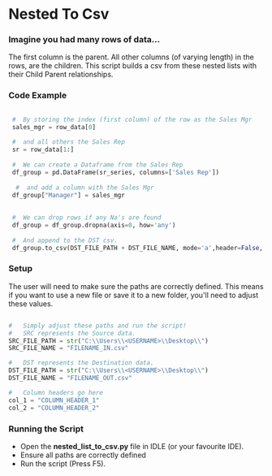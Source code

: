 #  Nested To Csv

### Imagine you had many rows of data...

The first column is the parent. All other columns (of varying length) in the rows, are the children. 
This script builds a csv from these nested lists with their Child Parent relationships. 

### Code Example

```python

 #  By storing the index (first column) of the row as the Sales Mgr
 sales_mgr = row_data[0]
 
 #  and all others the Sales Rep
 sr = row_data[1:]
 
 #  We can create a Dataframe from the Sales Rep
 df_group = pd.DataFrame(sr_series, columns=['Sales Rep'])
 
  #  and add a column with the Sales Mgr
 df_group["Manager"] = sales_mgr
  
 
 #  We can drop rows if any Na's are found
 df_group = df_group.dropna(axis=0, how='any')
 
 #  And append to the DST csv. 
 df_group.to_csv(DST_FILE_PATH + DST_FILE_NAME, mode='a',header=False, index=False)

```

### Setup

The user will need to make sure the paths are correctly defined. 
This means if you want to use a new file or save it to a new folder, you'll need to adjust these values.

```python

#   Simply adjust these paths and run the script!
#   SRC represents the Source data.
SRC_FILE_PATH = str("C:\\Users\\<USERNAME>\\Desktop\\")
SRC_FILE_NAME = "FILENAME_IN.csv"

#   DST represents the Destination data.
DST_FILE_PATH = str("C:\\Users\\<USERNAME>\\Desktop\\")
DST_FILE_NAME = "FILENAME_OUT.csv"

#   Column headers go here
col_1 = "COLUMN_HEADER_1"
col_2 = "COLUMN_HEADER_2"

```

### Running the Script

* Open the **nested_list_to_csv.py** file in IDLE (or your favourite IDE). 
* Ensure all paths are correctly defined
* Run the script (Press F5). 
